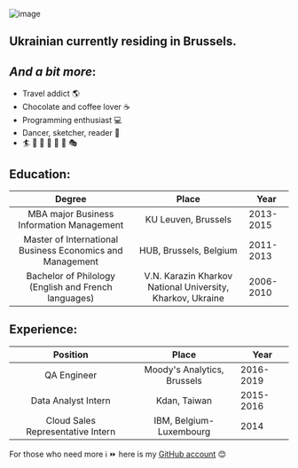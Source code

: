 ![image](https://user-images.githubusercontent.com/59530782/71889037-9c1cf480-3141-11ea-8963-5bf48a52bdc2.png)
## Ukrainian currently residing in Brussels.
## _And a bit more_:
* Travel addict :earth_americas:
* Chocolate and coffee lover :coffee:
* Programming enthusiast :computer:
* Dancer, sketcher, reader :dancer:
* :surfer: :ski: :sunrise_over_mountains: :art: :boot: :runner: :performing_arts:
## Education:
| Degree       | Place         |  Year |
| :-------------:|:-------------:|-----|
|MBA major Business Information Management|KU Leuven, Brussels|2013-2015|
|Master of International Business Economics and Management|HUB, Brussels, Belgium|2011-2013|
|Bachelor of Philology (English and French languages)|V.N. Karazin Kharkov National University, Kharkov, Ukraine|2006-2010|

## Experience:
| Position      | Place         |  Year |
| :-------------:|:-------------:|-----|
|QA Engineer|Moody's Analytics, Brussels|2016-2019|
|Data Analyst Intern|Kdan, Taiwan|2015-2016|
|Cloud Sales Representative Intern|IBM, Belgium-Luxembourg|2014|



For those who need more :information_source: :fast_forward: here is my [GitHub account](https://github.com/ShtankoDaria) :blush:


